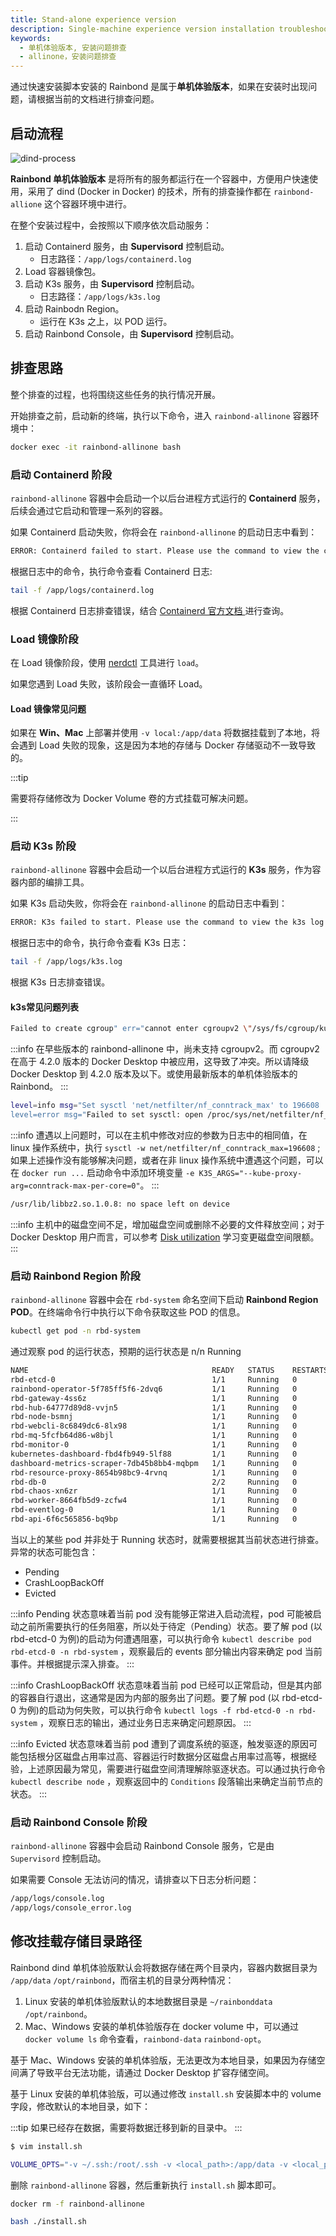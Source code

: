 ```yaml
---
title: Stand-alone experience version
description: Single-machine experience version installation troubleshooting
keywords:
  - 单机体验版本, 安装问题排查
  - allinone，安装问题排查
---
```


通过快速安装脚本安装的 Rainbond 是属于**单机体验版本**，如果在安装时出现问题，请根据当前的文档进行排查问题。

## 启动流程

![dind-process](https://static.goodrain.com/docs/5.12/troubleshooting/installation/dind-process.png)

**Rainbond 单机体验版本** 是将所有的服务都运行在一个容器中，方便用户快速使用，采用了 dind (Docker in Docker) 的技术，所有的排查操作都在 `rainbond-allione` 这个容器环境中进行。

在整个安装过程中，会按照以下顺序依次启动服务：

1. 启动 Containerd 服务，由 **Supervisord** 控制启动。
   - 日志路径：`/app/logs/containerd.log`
2. Load 容器镜像包。
3. 启动 K3s 服务，由 **Supervisord** 控制启动。
   - 日志路径：`/app/logs/k3s.log`
4. 启动 Rainbodn Region。
   - 运行在 K3s 之上，以 POD 运行。
5. 启动 Rainbond Console，由 **Supervisord** 控制启动。

## 排查思路

整个排查的过程，也将围绕这些任务的执行情况开展。

开始排查之前，启动新的终端，执行以下命令，进入 `rainbond-allinone` 容器环境中：

```bash
docker exec -it rainbond-allinone bash
```

### 启动 Containerd 阶段

`rainbond-allinone` 容器中会启动一个以后台进程方式运行的 **Containerd** 服务，后续会通过它启动和管理一系列的容器。

如果 Containerd 启动失败，你将会在 `rainbond-allinone` 的启动日志中看到：

```bash
ERROR: Containerd failed to start. Please use the command to view the containerd log 'docker exec rainbond-allinone /bin/cat /app/logs/containerd.log'
```

根据日志中的命令，执行命令查看 Containerd 日志:

```bash
tail -f /app/logs/containerd.log
```

根据 Containerd 日志排查错误，结合 [Containerd 官方文档 ](https://containerd.io/)进行查询。

### Load 镜像阶段

在 Load 镜像阶段，使用 [nerdctl](https://github.com/containerd/nerdctl) 工具进行 `load`。

如果您遇到 Load 失败，该阶段会一直循环 Load。

#### Load 镜像常见问题

如果在 **Win、Mac** 上部署并使用 `-v local:/app/data` 将数据挂载到了本地，将会遇到 Load 失败的现象，这是因为本地的存储与 Docker 存储驱动不一致导致的。

:::tip

需要将存储修改为 Docker Volume 卷的方式挂载可解决问题。

:::

### 启动 K3s 阶段

`rainbond-allinone` 容器中会启动一个以后台进程方式运行的 **K3s** 服务，作为容器内部的编排工具。

如果 K3s 启动失败，你将会在 `rainbond-allinone` 的启动日志中看到：

```bash
ERROR: K3s failed to start. Please use the command to view the k3s log 'docker exec rainbond-allinone /bin/cat /app/logs/k3s.log
```

根据日志中的命令，执行命令查看 K3s 日志：

```bash
tail -f /app/logs/k3s.log
```

根据 K3s 日志排查错误。

#### k3s常见问题列表

```bash
Failed to create cgroup" err="cannot enter cgroupv2 \"/sys/fs/cgroup/kubepods\" with domain controllers -- it is in an invalid state
```

:::info
在早些版本的 rainbond-allinone 中，尚未支持 cgroupv2。而 cgroupv2 在高于 4.2.0 版本的 Docker Desktop 中被应用，这导致了冲突。所以请降级 Docker Desktop 到 4.2.0 版本及以下。或使用最新版本的单机体验版本的 Rainbond。
:::

```bash
level=info msg="Set sysctl 'net/netfilter/nf_conntrack_max' to 196608
level=error msg="Failed to set sysctl: open /proc/sys/net/netfilter/nf_conntrack_max: permission denied
```

:::info
遭遇以上问题时，可以在主机中修改对应的参数为日志中的相同值，在 linux 操作系统中，执行 `sysctl -w net/netfilter/nf_conntrack_max=196608` ;
如果上述操作没有能够解决问题，或者在非 linux 操作系统中遭遇这个问题，可以在 `docker run ...` 启动命令中添加环境变量 `-e K3S_ARGS="--kube-proxy-arg=conntrack-max-per-core=0"`。
:::

```bash
/usr/lib/libbz2.so.1.0.8: no space left on device
```

:::info
主机中的磁盘空间不足，增加磁盘空间或删除不必要的文件释放空间；对于 Docker Desktop 用户而言，可以参考 [Disk utilization](https://docs.docker.com/desktop/mac/space/) 学习变更磁盘空间限额。
:::

### 启动 Rainbond Region 阶段

`rainbond-allinone` 容器中会在 `rbd-system` 命名空间下启动 **Rainbond Region POD**。在终端命令行中执行以下命令获取这些 POD 的信息。

```bash
kubectl get pod -n rbd-system
```

通过观察 pod 的运行状态，预期的运行状态是 n/n Running

```bash
NAME                                         READY   STATUS    RESTARTS   AGE
rbd-etcd-0                                   1/1     Running   0          2d22h
rainbond-operator-5f785ff5f6-2dvq6           1/1     Running   0          2d22h
rbd-gateway-4ss6z                            1/1     Running   0          2d22h
rbd-hub-64777d89d8-vvjn5                     1/1     Running   0          2d22h
rbd-node-bsmnj                               1/1     Running   0          2d22h
rbd-webcli-8c6849dc6-8lx98                   1/1     Running   0          2d22h
rbd-mq-5fcfb64d86-w8bjl                      1/1     Running   0          2d22h
rbd-monitor-0                                1/1     Running   0          2d22h
kubernetes-dashboard-fbd4fb949-5lf88         1/1     Running   0          2d22h
dashboard-metrics-scraper-7db45b8bb4-mqbpm   1/1     Running   0          2d22h
rbd-resource-proxy-8654b98bc9-4rvnq          1/1     Running   0          2d22h
rbd-db-0                                     2/2     Running   0          2d22h
rbd-chaos-xn6zr                              1/1     Running   0          2d22h
rbd-worker-8664fb5d9-zcfw4                   1/1     Running   0          2d22h
rbd-eventlog-0                               1/1     Running   0          2d22h
rbd-api-6f6c565856-bq9bp                     1/1     Running   0          2d22h
```

当以上的某些 pod 并非处于 Running 状态时，就需要根据其当前状态进行排查。异常的状态可能包含：

- Pending
- CrashLoopBackOff
- Evicted

:::info
Pending 状态意味着当前 pod 没有能够正常进入启动流程，pod 可能被启动之前所需要执行的任务阻塞，所以处于待定（Pending）状态。要了解 pod (以 rbd-etcd-0 为例)的启动为何遭遇阻塞，可以执行命令 `kubectl describe pod rbd-etcd-0 -n rbd-system` ，观察最后的 events 部分输出内容来确定 pod 当前事件。并根据提示深入排查。
:::

:::info
CrashLoopBackOff 状态意味着当前 pod 已经可以正常启动，但是其内部的容器自行退出，这通常是因为内部的服务出了问题。要了解 pod (以 rbd-etcd-0 为例)的启动为何失败，可以执行命令 `kubectl logs -f rbd-etcd-0 -n rbd-system` ，观察日志的输出，通过业务日志来确定问题原因。
:::

:::info
Evicted 状态意味着当前 pod 遭到了调度系统的驱逐，触发驱逐的原因可能包括根分区磁盘占用率过高、容器运行时数据分区磁盘占用率过高等，根据经验，上述原因最为常见，需要进行磁盘空间清理解除驱逐状态。可以通过执行命令 `kubectl describe node` ，观察返回中的 `Conditions` 段落输出来确定当前节点的状态。
:::

### 启动 Rainbond Console 阶段

`rainbond-allinone` 容器中会启动 Rainbond Console 服务，它是由 `Supervisord` 控制启动。

如果需要 Console 无法访问的情况，请排查以下日志分析问题：

```bash
/app/logs/console.log
/app/logs/console_error.log
```

## 修改挂载存储目录路径

Rainbond dind 单机体验版默认会将数据存储在两个目录内，容器内数据目录为 `/app/data` `/opt/rainbond`，而宿主机的目录分两种情况：

1. Linux 安装的单机体验版默认的本地数据目录是 `~/rainbonddata` `/opt/rainbond`。
2. Mac、Windows 安装的单机体验版存在 docker volume 中，可以通过 `docker volume ls` 命令查看，`rainbond-data` `rainbond-opt`。

基于 Mac、Windows 安装的单机体验版，无法更改为本地目录，如果因为存储空间满了导致平台无法功能，请通过 Docker Desktop 扩容存储空间。

基于 Linux 安装的单机体验版，可以通过修改 `install.sh` 安装脚本中的 volume 字段，修改默认的本地目录，如下：

:::tip
如果已经存在数据，需要将数据迁移到新的目录中。
:::

```bash
$ vim install.sh

VOLUME_OPTS="-v ~/.ssh:/root/.ssh -v <local_path>:/app/data -v <local_path>:/opt/rainbond"
```

删除 `rainbond-allinone` 容器，然后重新执行 `install.sh` 脚本即可。

```bash
docker rm -f rainbond-allinone

bash ./install.sh
```
